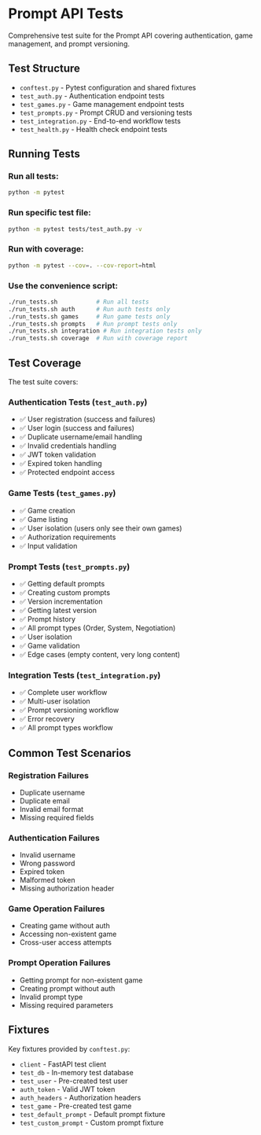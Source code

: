 # Prompt API Tests

Comprehensive test suite for the Prompt API covering authentication, game management, and prompt versioning.

## Test Structure

- `conftest.py` - Pytest configuration and shared fixtures
- `test_auth.py` - Authentication endpoint tests
- `test_games.py` - Game management endpoint tests
- `test_prompts.py` - Prompt CRUD and versioning tests
- `test_integration.py` - End-to-end workflow tests
- `test_health.py` - Health check endpoint tests

## Running Tests

### Run all tests:
```bash
python -m pytest
```

### Run specific test file:
```bash
python -m pytest tests/test_auth.py -v
```

### Run with coverage:
```bash
python -m pytest --cov=. --cov-report=html
```

### Use the convenience script:
```bash
./run_tests.sh           # Run all tests
./run_tests.sh auth      # Run auth tests only
./run_tests.sh games     # Run game tests only
./run_tests.sh prompts   # Run prompt tests only
./run_tests.sh integration # Run integration tests only
./run_tests.sh coverage  # Run with coverage report
```

## Test Coverage

The test suite covers:

### Authentication Tests (`test_auth.py`)
- ✅ User registration (success and failures)
- ✅ User login (success and failures)
- ✅ Duplicate username/email handling
- ✅ Invalid credentials handling
- ✅ JWT token validation
- ✅ Expired token handling
- ✅ Protected endpoint access

### Game Tests (`test_games.py`)
- ✅ Game creation
- ✅ Game listing
- ✅ User isolation (users only see their own games)
- ✅ Authorization requirements
- ✅ Input validation

### Prompt Tests (`test_prompts.py`)
- ✅ Getting default prompts
- ✅ Creating custom prompts
- ✅ Version incrementation
- ✅ Getting latest version
- ✅ Prompt history
- ✅ All prompt types (Order, System, Negotiation)
- ✅ User isolation
- ✅ Game validation
- ✅ Edge cases (empty content, very long content)

### Integration Tests (`test_integration.py`)
- ✅ Complete user workflow
- ✅ Multi-user isolation
- ✅ Prompt versioning workflow
- ✅ Error recovery
- ✅ All prompt types workflow

## Common Test Scenarios

### Registration Failures
- Duplicate username
- Duplicate email
- Invalid email format
- Missing required fields

### Authentication Failures
- Invalid username
- Wrong password
- Expired token
- Malformed token
- Missing authorization header

### Game Operation Failures
- Creating game without auth
- Accessing non-existent game
- Cross-user access attempts

### Prompt Operation Failures
- Getting prompt for non-existent game
- Creating prompt without auth
- Invalid prompt type
- Missing required parameters

## Fixtures

Key fixtures provided by `conftest.py`:
- `client` - FastAPI test client
- `test_db` - In-memory test database
- `test_user` - Pre-created test user
- `auth_token` - Valid JWT token
- `auth_headers` - Authorization headers
- `test_game` - Pre-created test game
- `test_default_prompt` - Default prompt fixture
- `test_custom_prompt` - Custom prompt fixture